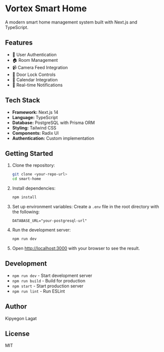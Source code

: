 # Vortex Smart Home

A modern smart home management system built with Next.js and TypeScript.

## Features

- 🔐 User Authentication
- 🏠 Room Management
- 📹 Camera Feed Integration
- 🚪 Door Lock Controls
- 📅 Calendar Integration
- 🔔 Real-time Notifications

## Tech Stack

- **Framework:** Next.js 14
- **Language:** TypeScript
- **Database:** PostgreSQL with Prisma ORM
- **Styling:** Tailwind CSS
- **Components:** Radix UI
- **Authentication:** Custom implementation

## Getting Started

1. Clone the repository:
   ```bash
   git clone <your-repo-url>
   cd smart-home
   ```

2. Install dependencies:
   ```bash
   npm install
   ```

3. Set up environment variables:
   Create a `.env` file in the root directory with the following:
   ```env
   DATABASE_URL="your-postgresql-url"
   ```

4. Run the development server:
   ```bash
   npm run dev
   ```

5. Open [http://localhost:3000](http://localhost:3000) with your browser to see the result.

## Development

- `npm run dev` - Start development server
- `npm run build` - Build for production
- `npm start` - Start production server
- `npm run lint` - Run ESLint

## Author

Kipyegon Lagat

## License

MIT
